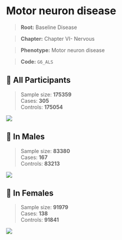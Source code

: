 # Motor neuron disease

> **Root:** Baseline Disease  

> **Chapter:** Chapter VI- Nervous  

> **Phenotype:** Motor neuron disease  

> **Code:** `G6_ALS`

## 🧪 All Participants  
> Sample size: **175359**  
> Cases: **305**  
> Controls: **175054**
<img src="/Disease/Figures/ALL/Incidence/G6_ALS.png"/>
<CsvTable src="/public/Disease/Data/ALL/Incidence/COX_G6_ALS.csv" label="🔍 View full results" />

## 👨 In Males  
> Sample size: **83380**  
> Cases: **167**  
> Controls: **83213**
<img src="/Disease/Figures/Male/Incidence/G6_ALS.png"/>
<CsvTable src="/public/Disease/Data/Male/Incidence/COX_G6_ALS.csv" label="🔍 View full results" />

## 👩 In Females  
> Sample size: **91979**  
> Cases: **138**  
> Controls: **91841**
<img src="/Disease/Figures/Female/Incidence/G6_ALS.png"/>
<CsvTable src="/public/Disease/Data/Female/Incidence/COX_G6_ALS.csv" label="🔍 View full results" />
